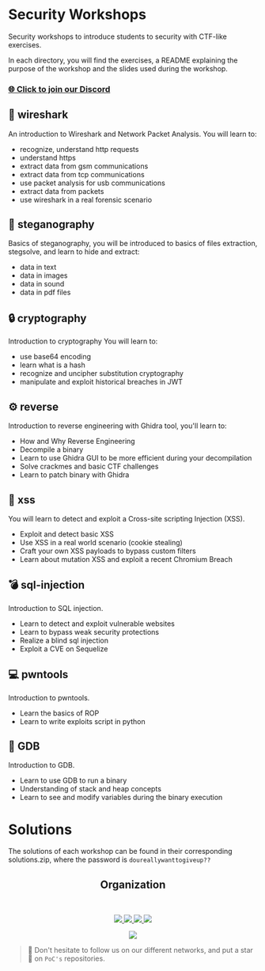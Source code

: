 
# Security Workshops
Security workshops to introduce students to security with CTF-like exercises.

In each directory, you will find the exercises, a README explaining the purpose of the workshop and the slides used during the workshop.

### [🌐 Click to join our Discord](https://discord.gg/Yqq2ADGDS7)


## :shark: wireshark

An introduction to Wireshark and Network Packet Analysis.
You will learn to:
* recognize, understand http requests
* understand https
* extract data from gsm communications
* extract data from tcp communications
* use packet analysis for usb communications
* extract data from packets
* use wireshark in a real forensic scenario

## :microscope: steganography

Basics of steganography, you will be introduced to basics of files extraction, stegsolve, and learn to hide and extract:
* data in text
* data in images
* data in sound
* data in pdf files

## 🔒 cryptography

Introduction to cryptography
You will learn to:
* use base64 encoding
* learn what is a hash
* recognize and uncipher substitution cryptography
* manipulate and exploit historical breaches in JWT

## :gear: reverse

Introduction to reverse engineering with Ghidra tool, you'll learn to:
* How and Why Reverse Engineering
* Decompile a binary
* Learn to use Ghidra GUI to be more efficient during your decompilation
* Solve crackmes and basic CTF challenges
* Learn to patch binary with Ghidra

## :syringe: xss

You will learn to detect and exploit a Cross-site scripting Injection (XSS).
*  Exploit and detect basic XSS
*  Use XSS in a real world scenario (cookie stealing)
*  Craft your own XSS payloads to bypass custom filters
*  Learn about mutation XSS and exploit a recent Chromium Breach

## :bomb: sql-injection

Introduction to SQL injection.
*  Learn to detect and exploit vulnerable websites
*  Learn to bypass weak security protections
*  Realize a blind sql injection
*  Exploit a CVE on Sequelize

## :computer: pwntools

Introduction to pwntools.
* Learn the basics of ROP
*  Learn to write exploits script in python

## :floppy_disk: GDB

Introduction to GDB.
* Learn to use GDB to run a binary
* Understanding of stack and heap concepts 
* Learn to see and modify variables during the binary execution

# Solutions

The solutions of each workshop can be found in their corresponding solutions.zip, where the password is `doureallywanttogiveup??`

<h2 align=center>
Organization
</h2>
<br/>
<p align='center'>
    <a href="https://www.linkedin.com/company/pocinnovation/mycompany/">
        <img src="https://img.shields.io/badge/LinkedIn-0077B5?style=for-the-badge&logo=linkedin&logoColor=white">
    </a>
    <a href="https://www.instagram.com/pocinnovation/">
        <img src="https://img.shields.io/badge/Instagram-E4405F?style=for-the-badge&logo=instagram&logoColor=white">
    </a>
    <a href="https://twitter.com/PoCInnovation">
        <img src="https://img.shields.io/badge/Twitter-1DA1F2?style=for-the-badge&logo=twitter&logoColor=white">
    </a>
    <a href="https://discord.com/invite/Yqq2ADGDS7">
        <img src="https://img.shields.io/badge/Discord-7289DA?style=for-the-badge&logo=discord&logoColor=white">
    </a>
</p>
<p align=center>
    <a href="https://www.poc-innovation.fr/">
        <img src="https://img.shields.io/badge/WebSite-1a2b6d?style=for-the-badge&logo=GitHub Sponsors&logoColor=white">
    </a>
</p>

> 🚀 Don't hesitate to follow us on our different networks, and put a star 🌟 on `PoC's` repositories.